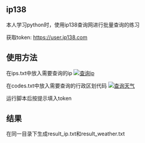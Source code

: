 ## ip138
本人学习python时，使用ip138查询网进行批量查询的练习

获取token: https://user.ip138.com


## 使用方法
在ips.txt中放入需要查询的ip
[![查询ip](https://s3.ax1x.com/2021/02/07/yNh7bq.png)](https://imgchr.com/i/yNh7bq)

在codes.txt中放入需要查询的行政区划代码
[![查询天气](https://s3.ax1x.com/2021/02/07/yNhfPS.png)](https://imgchr.com/i/yNhfPS)

运行脚本后按提示填入token

## 结果
在同一目录下生成result_ip.txt和result_weather.txt
